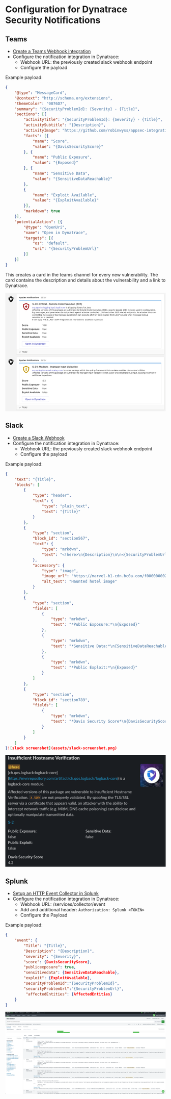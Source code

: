 # Configuration for Dynatrace Security Notifications

## Teams
- [Create a Teams Webhook integration](https://docs.microsoft.com/en-us/microsoftteams/platform/webhooks-and-connectors/how-to/add-incoming-webhook#create-an-incoming-webhook-1)
- Configure the notification integration in Dynatrace:
  - Webhook URL: the previously created slack webhook endpoint
  - Configure the payload

Example payload:
```JSON
{
    "@type": "MessageCard",
    "@context": "http://schema.org/extensions",
    "themeColor": "0076D7",
    "summary": "{SecurityProblemId}: {Severity} - {Title}",
    "sections": [{
        "activityTitle": "{SecurityProblemId}: {Severity} - {Title}",
        "activitySubtitle": "{Description}",
        "activityImage": "https://github.com/robinwyss/appsec-integrations/raw/main/assets/security-{Severity}.png",
        "facts": [{
            "name": "Score",
            "value": "{DavisSecurityScore}"
        }, {
            "name": "Public Exposure",
            "value": "{Exposed}"
        }, {
            "name": "Sensitive Data",
            "value": "{SensitiveDataReachable}"
        },
        {
            "name": "Exploit Available",
            "value": "{ExploitAvailable}"
        }],
        "markdown": true
    }],
    "potentialAction": [{
        "@type": "OpenUri",
        "name": "Open in Dynatrace",
        "targets": [{
            "os": "default",
            "uri": "{SecurityProblemUrl}"
        }]
    }]
}
```
This creates a card in the teams channel for every new vulnerability. The card contains the description and details about the vulnerability and a link to Dynatrace.

![example screenshot](assets/teams-screenshot.png)

## Slack

- [Create a Slack Webhook](https://api.slack.com/messaging/webhooks)
- Configure the notification integration in Dynatrace:
  - Webhook URL: the previously created slack webhook endpoint
  - Configure the payload

Example payload:
```JSON
{
    "text": "{Title}",
    "blocks": [
    	{
    		"type": "header",
    		"text": {
    			"type": "plain_text",
    			"text": "{Title}"
    		}
    	},
    	{
    		"type": "section",
    		"block_id": "section567",
    		"text": {
    			"type": "mrkdwn",
    			"text": "<!here>\n{Description}\n\n<{SecurityProblemUrl}|{SecurityProblemId}>"
    		},
    		"accessory": {
    			"type": "image",
    			"image_url": "https://marvel-b1-cdn.bc0a.com/f00000000236551/dt-cdn.net/wp-content/uploads/2021/11/11103_RC_Blog_AppSec_800x450_FINAL-2-300x169.jpg",
    			"alt_text": "Haunted hotel image"
    		}
    	},
        {
			"type": "section",
			"fields": [
				{
					"type": "mrkdwn",
					"text": "*Public Exposure:*\n{Exposed}"
				},
				{
					"type": "mrkdwn",
					"text": "*Sensitive Data:*\n{SensitiveDataReachable}"
				},
				{
					"type": "mrkdwn",
					"text": "*Public Exploit:*\n{Exposed}"
				}
			]
		},
    	{
    		"type": "section",
    		"block_id": "section789",
    		"fields": [
    			{
    				"type": "mrkdwn",
    				"text": "*Davis Security Score*\n{DavisSecurityScore}"
    			}
    		]
    	}
    ]
}![slack screenshot](assets/slack-screenshot.png)
```

![slack screenshot](assets/slack-screenshot.png)


## Splunk
- [Setup an HTTP Event Collector in Splunk](https://docs.splunk.com/Documentation/Splunk/latest/Data/UsetheHTTPEventCollector)
- Configure the notification integration in Dynatrace:
  - Webhook URL: <URL to your splunk instance>/services/collector/event 
  - Add and additional header: `Authorization: Splunk <TOKEN>`
  - Configure the Payload

Example payload:
```JSON
{
    "event": {
        "Title": "{Title}",
        "Description": "{Description}",
        "severity": "{Severity}",
        "score": {DavisSecurityScore},
        "publicexposure": true,
        "sensitivedata": {SensitiveDataReachable},
        "exploit": {ExploitAvailable},
        "securityProblemId":"{SecurityProblemId}",
        "securityProblemUrl":"{SecurityProblemUrl}",
         "affectedEntities": {AffectedEntities}
    }
}
```
![splunk screenshot](assets/splunk-screenshot.png)